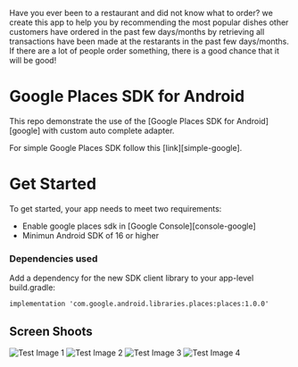 Have you ever been to a restaurant and did not know what to order? we create this app to help you by recommending the most popular dishes other customers have ordered in the past few days/months by retrieving all transactions have been made at the restarants in the past few days/months. If there are a lot of people order something, there is a good chance that it will be good!


# Google Places SDK for Android

This repo demonstrate the use of the [Google Places SDK for Android][google] with custom auto complete adapter.

For simple Google Places SDK follow this [link][simple-google].

# Get Started
To get started, your app needs to meet two requirements:
- Enable google places sdk in [Google Console][console-google]
- Minimun Android SDK of 16 or higher

### Dependencies used
Add a dependency for the new SDK client library to your app-level build.gradle:

    implementation 'com.google.android.libraries.places:places:1.0.0'

## Screen Shoots
![Test Image 1](https://github.com/jau8/HackGT6---AnhEm/blob/master/Smaop%20Screenshots/Screenshot3.png)
![Test Image 2](https://github.com/jau8/HackGT6---AnhEm/blob/master/Smaop%20Screenshots/Screenshot2.png)
![Test Image 3](https://github.com/jau8/HackGT6---AnhEm/blob/master/Smaop%20Screenshots/Screenshot4.png)
![Test Image 4](https://github.com/jau8/HackGT6---AnhEm/blob/master/Smaop%20Screenshots/Screenshot.png)
